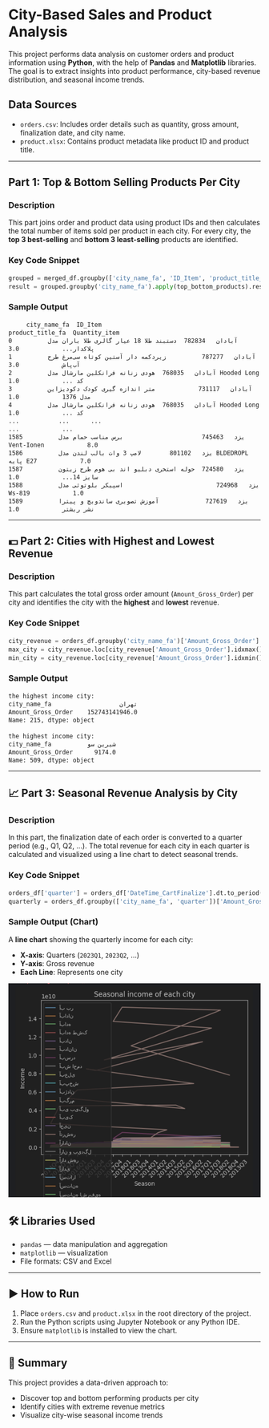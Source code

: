 # City-Based Sales and Product Analysis

This project performs data analysis on customer orders and product information using **Python**, with the help of **Pandas** and **Matplotlib** libraries. The goal is to extract insights into product performance, city-based revenue distribution, and seasonal income trends.

## Data Sources

- `orders.csv`: Includes order details such as quantity, gross amount, finalization date, and city name.
- `product.xlsx`: Contains product metadata like product ID and product title.

---

## Part 1: Top & Bottom Selling Products Per City

### Description

This part joins order and product data using product IDs and then calculates the total number of items sold per product in each city. For every city, the **top 3 best-selling** and **bottom 3 least-selling** products are identified.

### Key Code Snippet

```python
grouped = merged_df.groupby(['city_name_fa', 'ID_Item', 'product_title_fa'])['Quantity_item'].sum().reset_index()
result = grouped.groupby('city_name_fa').apply(top_bottom_products).reset_index(drop=True)
````

### Sample Output

```
     city_name_fa  ID_Item                                   product_title_fa  Quantity_item
0          آبادان   782834  دستبند طلا 18 عیار گالری طلا باران مدل پلاکدار...            3.0
1          آبادان   787277          زیردکمه دار آستین کوتاه سی‌مرغ طرح آب‌پاش            3.0
2          آبادان   768035  هودی زنانه فرانکلین مارشال مدل Hooded Long کد ...            1.0
3          آبادان   731117            متر اندازه گیری کودک دکودیزاین مدل 1376            1.0
4          آبادان   768035  هودی زنانه فرانکلین مارشال مدل Hooded Long کد ...            1.0
...           ...      ...                                                ...            ...
1585          یزد   745463                      برس مناسب حمام مدل Vent-Ionen            8.0
1586          یزد   801102        لامپ 3 وات بالب لندن مدل BLDEDROPL پایه E27            7.0
1587          یزد   724580  حوله استخری دبلیو اند بی هوم طرح زیتون سایز 14...            1.0
1588          یزد   724968                          اسپیکر بلوتوثی مدل Ws-819            1.0
1589          یزد   727619             آموزش تصویری ساندویچ و پیترا نشر ریشتر            1.0
```

---

## 💵 Part 2: Cities with Highest and Lowest Revenue

### Description

This part calculates the total gross order amount (`Amount_Gross_Order`) per city and identifies the city with the **highest** and **lowest** revenue.

### Key Code Snippet

```python
city_revenue = orders_df.groupby('city_name_fa')['Amount_Gross_Order'].sum().reset_index()
max_city = city_revenue.loc[city_revenue['Amount_Gross_Order'].idxmax()]
min_city = city_revenue.loc[city_revenue['Amount_Gross_Order'].idxmin()]
```

### Sample Output

```
the highest income city:
city_name_fa                   تهران
Amount_Gross_Order    152743141946.0
Name: 215, dtype: object

the highest income city:
city_name_fa          شیرین سو
Amount_Gross_Order      9174.0
Name: 509, dtype: object
```

---

## 📈 Part 3: Seasonal Revenue Analysis by City

### Description

In this part, the finalization date of each order is converted to a quarter period (e.g., Q1, Q2, ...). The total revenue for each city in each quarter is calculated and visualized using a line chart to detect seasonal trends.

### Key Code Snippet

```python
orders_df['quarter'] = orders_df['DateTime_CartFinalize'].dt.to_period('Q')
quarterly = orders_df.groupby(['city_name_fa', 'quarter'])['Amount_Gross_Order'].sum().reset_index()
```

### Sample Output (Chart)

A **line chart** showing the quarterly income for each city:

* **X-axis**: Quarters (`2023Q1`, `2023Q2`, ...)
* **Y-axis**: Gross revenue
* **Each Line**: Represents one city

![Quarterly Income Chart](output.png)

## 🛠️ Libraries Used

* `pandas` — data manipulation and aggregation
* `matplotlib` — visualization
* File formats: CSV and Excel

---

## ▶️ How to Run

1. Place `orders.csv` and `product.xlsx` in the root directory of the project.
2. Run the Python scripts using Jupyter Notebook or any Python IDE.
3. Ensure `matplotlib` is installed to view the chart.

---

## 📌 Summary

This project provides a data-driven approach to:

* Discover top and bottom performing products per city
* Identify cities with extreme revenue metrics
* Visualize city-wise seasonal income trends
